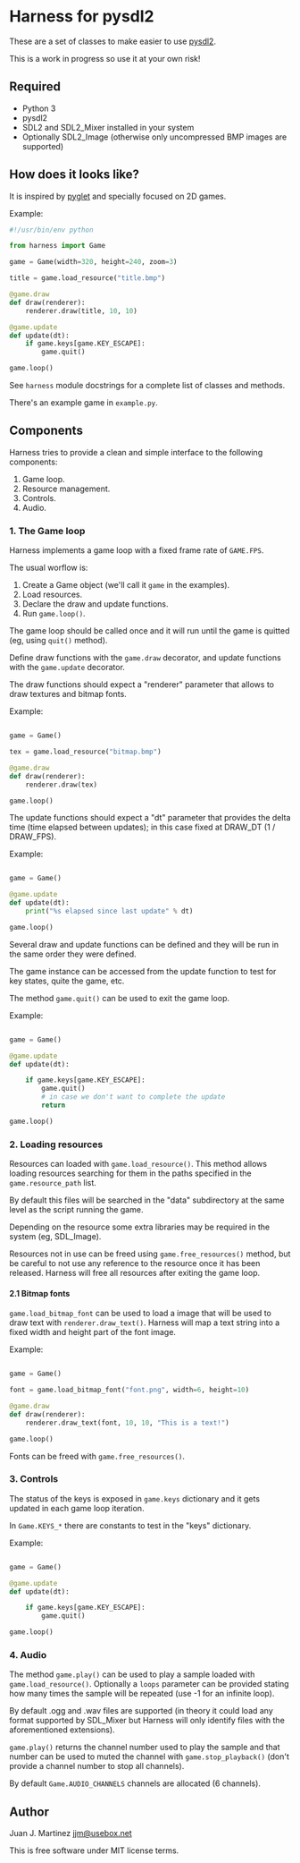 # Harness for pysdl2

These are a set of classes to make easier to use [pysdl2](https://pysdl2.readthedocs.org).

This is a work in progress so use it at your own risk!


## Required

 - Python 3
 - pysdl2
 - SDL2 and SDL2\_Mixer installed in your system
 - Optionally SDL2\_Image (otherwise only uncompressed BMP images are supported)


## How does it looks like?

It is inspired by [pyglet](http://www.pyglet.org/) and specially focused
on 2D games.

Example:

```python
#!/usr/bin/env python

from harness import Game

game = Game(width=320, height=240, zoom=3)

title = game.load_resource("title.bmp")

@game.draw
def draw(renderer):
	renderer.draw(title, 10, 10)

@game.update
def update(dt):
	if game.keys[game.KEY_ESCAPE]:
		game.quit()

game.loop()
```

See `harness` module docstrings for a complete list of classes and methods.

There's an example game in `example.py`.

## Components

Harness tries to provide a clean and simple interface to the following
components:

 1. Game loop.
 2. Resource management.
 3. Controls.
 4. Audio.

### 1. The Game loop

Harness implements a game loop with a fixed frame rate of `GAME.FPS`.

The usual worflow is:

 1. Create a Game object (we'll call it `game` in the examples).
 2. Load resources.
 3. Declare the draw and update functions.
 3. Run `game.loop()`.

The game loop should be called once  and it will run until the game is quitted
(eg, using `quit()` method).

Define draw functions with the `game.draw` decorator, and update
functions with the `game.update` decorator.

The draw functions should expect a "renderer" parameter that allows to draw
textures and bitmap fonts.

Example:

```python

game = Game()

tex = game.load_resource("bitmap.bmp")

@game.draw
def draw(renderer):
    renderer.draw(tex)

game.loop()
```

The update functions should expect a "dt" parameter that provides the delta
time (time elapsed between updates); in this case fixed at DRAW\_DT (1 /
DRAW\_FPS).

Example:

```python

game = Game()

@game.update
def update(dt):
    print("%s elapsed since last update" % dt)

game.loop()
```

Several draw and update functions can be defined and they will be run in the
same order they were defined.

The game instance can be accessed from the update function to test for key
states, quite the game, etc.

The method `game.quit()` can be used to exit the game loop.

Example:
```python

game = Game()

@game.update
def update(dt):

    if game.keys[game.KEY_ESCAPE]:
        game.quit()
        # in case we don't want to complete the update
        return

game.loop()
```

### 2. Loading resources

Resources can loaded with `game.load_resource()`. This method allows loading
resources searching for them in the paths specified in the
`game.resource_path` list.

By default this files will be searched in the "data" subdirectory at the same
level as the script running the game.

Depending on the resource some extra libraries may be required in the system
(eg, SDL\_Image).

Resources not in use can be freed using `game.free_resources()` method, but
be careful to not use any reference to the resource once it has been released.
Harness will free all resources after exiting the game loop.

#### 2.1 Bitmap fonts

`game.load_bitmap_font` can be used to load a image that will be used to draw
text with `renderer.draw_text()`. Harness will map a text string into a fixed
width and height part of the font image.

Example:
```python

game = Game()

font = game.load_bitmap_font("font.png", width=6, height=10)

@game.draw
def draw(renderer):
    renderer.draw_text(font, 10, 10, "This is a text!")

game.loop()
```

Fonts can be freed with `game.free_resources()`.

### 3. Controls

The status of the keys is exposed in `game.keys` dictionary and it
gets updated in each game loop iteration.

In `Game.KEYS_*` there are constants to test in the "keys" dictionary.

Example:
```python

game = Game()

@game.update
def update(dt):

    if game.keys[game.KEY_ESCAPE]:
        game.quit()

game.loop()
```

### 4. Audio

The method `game.play()` can be used to play a sample loaded with
`game.load_resource()`. Optionally a `loops` parameter can be provided stating
how many times the sample will be repeated (use -1 for an infinite loop).

By default .ogg and .wav files are supported (in theory it could load any
format supported by SDL\_Mixer but Harness will only identify files with the
aforementioned extensions).

`game.play()` returns the channel number used to play the sample and that
number can be used to muted the channel with `game.stop_playback()` (don't
provide a channel number to stop all channels).

By default `Game.AUDIO_CHANNELS` channels are allocated (6 channels).

## Author

Juan J. Martinez <jjm@usebox.net>

This is free software under MIT license terms.

